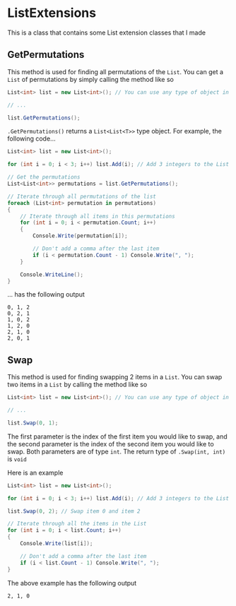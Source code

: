 ListExtensions
==============

This is a class that contains some List extension classes that I made

GetPermutations
--------------

This method is used for finding all permutations of the `List`. You can get a `List` of permutations by simply calling the method like so

```cs
List<int> list = new List<int>(); // You can use any type of object in the list

// ...

list.GetPermutations();
```

`.GetPermutations()` returns a `List<List<T>>` type object. For example, the following code...

```cs
List<int> list = new List<int>();

for (int i = 0; i < 3; i++) list.Add(i); // Add 3 integers to the List

// Get the permutations
List<List<int>> permutations = list.GetPermutations();

// Iterate through all permutations of the list
foreach (List<int> permutation in permutations)
{
    // Iterate through all items in this permutations
    for (int i = 0; i < permutation.Count; i++)
    {
        Console.Write(permutation[i]);

        // Don't add a comma after the last item
        if (i < permutation.Count - 1) Console.Write(", ");
    }

    Console.WriteLine();
}
```

... has the following output

```
0, 1, 2
0, 2, 1
1, 0, 2
1, 2, 0
2, 1, 0
2, 0, 1
```

Swap
--------------

This method is used for finding swapping 2 items in a `List`. You can swap two items in a `List` by calling the method like so

```cs
List<int> list = new List<int>(); // You can use any type of object in the list

// ...

list.Swap(0, 1);
```

The first parameter is the index of the first item you would like to swap, and the second parameter is the index of the second item you would like to swap. Both parameters are of type `int`. The return type of `.Swap(int, int)` is `void`

Here is an example

```cs
List<int> list = new List<int>();

for (int i = 0; i < 3; i++) list.Add(i); // Add 3 integers to the List

list.Swap(0, 2); // Swap item 0 and item 2

// Iterate through all the items in the List
for (int i = 0; i < list.Count; i++)
{
    Console.Write(list[i]);

    // Don't add a comma after the last item
    if (i < list.Count - 1) Console.Write(", ");
}
```

The above example has the following output

```
2, 1, 0
```
